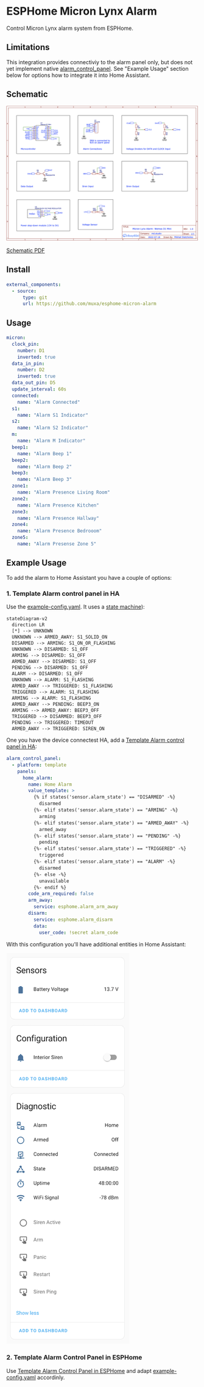 # ESPHome Micron Lynx Alarm

Control Micron Lynx alarm system from ESPHome. 

## Limitations

This integration provides connectiviy to the alarm panel only, but does not yet implement native [alarm_control_panel](https://esphome.io/components/alarm_control_panel/index.html). See "Example Usage" section below for options how to integrate it into Home Assistant.


## Schematic

![Schematic](Schematic.png)

[Schematic PDF](Schematic.pdf)


## Install

```yaml
external_components:
  - source:
      type: git
      url: https://github.com/muxa/esphome-micron-alarm

```

## Usage

```yaml
micron:
  clock_pin:
    number: D1
    inverted: true
  data_in_pin: 
    number: D2
    inverted: true
  data_out_pin: D5
  update_interval: 60s
  connected:
    name: "Alarm Connected"
  s1:
    name: "Alarm S1 Indicator"
  s2:
    name: "Alarm S2 Indicator"
  m:
    name: "Alarm M Indicator"
  beep1:
    name: "Alarm Beep 1"
  beep2:
    name: "Alarm Beep 2"
  beep3:
    name: "Alarm Beep 3"
  zone1:
    name: "Alarm Presence Living Room"
  zone2:
    name: "Alarm Presence Kitchen"
  zone3:
    name: "Alarm Presence Hallway"
  zone4:
    name: "Alarm Presence Bedrooom"
  zone5:
    name: "Alarm Presense Zone 5"
```

## Example Usage

To add the alarm to Home Assistant you have a couple of options:

### 1. Template Alarm control panel in HA

Use the [example-config.yaml](example-config.yaml). It uses a [state machine](https://github.com/muxa/esphome-state-machine)):

```mermaid
stateDiagram-v2
  direction LR
  [*] --> UNKNOWN
  UNKNOWN --> ARMED_AWAY: S1_SOLID_ON
  DISARMED --> ARMING: S1_ON_OR_FLASHING
  UNKNOWN --> DISARMED: S1_OFF
  ARMING --> DISARMED: S1_OFF
  ARMED_AWAY --> DISARMED: S1_OFF
  PENDING --> DISARMED: S1_OFF
  ALARM --> DISARMED: S1_OFF
  UNKNOWN --> ALARM: S1_FLASHING
  ARMED_AWAY --> TRIGGERED: S1_FLASHING
  TRIGGERED --> ALARM: S1_FLASHING
  ARMING --> ALARM: S1_FLASHING
  ARMED_AWAY --> PENDING: BEEP3_ON
  ARMING --> ARMED_AWAY: BEEP3_OFF
  TRIGGERED --> DISARMED: BEEP3_OFF
  PENDING --> TRIGGERED: TIMEOUT
  ARMED_AWAY --> TRIGGERED: SIREN_ON
```

One you have the device connectest HA, add a [Template Alarm control panel in HA](https://www.home-assistant.io/integrations/alarm_control_panel.template/):

```yaml
alarm_control_panel:
  - platform: template
    panels:
      home_alarm:
        name: Home Alarm
        value_template: >
          {% if states('sensor.alarm_state') == "DISARMED" -%}
            disarmed
          {%- elif states('sensor.alarm_state') == "ARMING" -%}
            arming
          {%- elif states('sensor.alarm_state') == "ARMED_AWAY" -%}
            armed_away
          {%- elif states('sensor.alarm_state') == "PENDING" -%}
            pending
          {%- elif states('sensor.alarm_state') == "TRIGGERED" -%}
            triggered
          {%- elif states('sensor.alarm_state') == "ALARM" -%}
            disarmed
          {%- else -%}
            unavailable
          {%- endif %}
        code_arm_required: false
        arm_away:
          service: esphome.alarm_arm_away
        disarm:
          service: esphome.alarm_disarm
          data:
            user_code: !secret alarm_code
```

With this configuration you'll have additional entities in Home Assistant:

![HA Entities](ha-entities.png)

### 2. Template Alarm Control Panel in ESPHome

Use [Template Alarm Control Panel in ESPHome](https://esphome.io/components/alarm_control_panel/template) and adapt [example-config.yaml](example-config.yaml) accordinly. 
